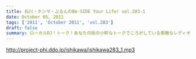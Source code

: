 ```yaml
---
title: 石川・ホンマ・ぶるんのBe-SIDE Your Life! vol.283-1
date: October 05, 2011
tags: ['2011', 'October 2011', 'vol.283']
draft: false
summary: ローカルDJ！トーク！あなたの街の小粋なトークでころがしている素敵なレディオDJについてのまたしても熱いお話。でも、あくまでも「リスペクト」前提でのお話ですからね。NAMAE
---
```


http://project-phi.ddo.jp/ishikawa/ishikawa283_1.mp3
